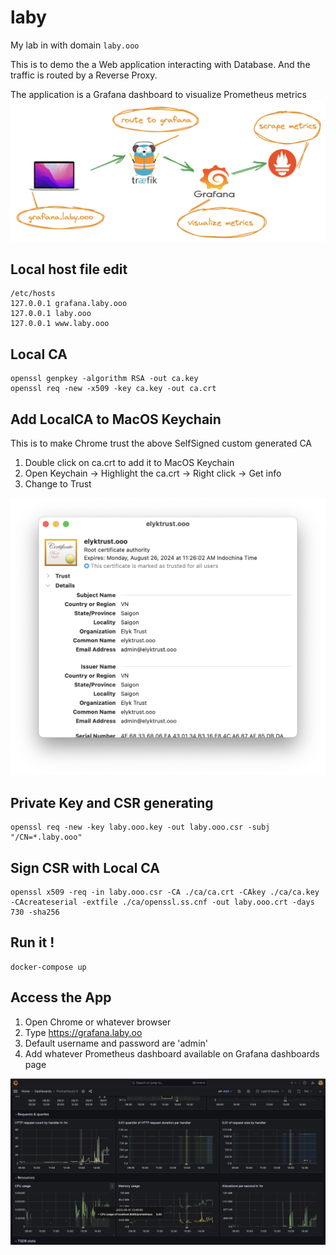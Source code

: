 # laby
My lab in with domain `laby.ooo`

This is to demo the a Web application interacting with Database. And the traffic is routed by a Reverse Proxy.

The application is a Grafana dashboard to visualize Prometheus metrics
![Alt text](image.png)

## Local host file edit
```
/etc/hosts
127.0.0.1 grafana.laby.ooo
127.0.0.1 laby.ooo
127.0.0.1 www.laby.ooo
```

## Local CA
```
openssl genpkey -algorithm RSA -out ca.key
openssl req -new -x509 -key ca.key -out ca.crt
```

## Add LocalCA to MacOS Keychain
This is to make Chrome trust the above SelfSigned custom generated CA

1. Double click on ca.crt to add it to MacOS Keychain
2. Open Keychain -> Highlight the ca.crt -> Right click -> Get info
3. Change to Trust

![Alt text](image-1.png)

## Private Key and CSR generating
```
openssl req -new -key laby.ooo.key -out laby.ooo.csr -subj "/CN=*.laby.ooo"
```

## Sign CSR with Local CA
```
openssl x509 -req -in laby.ooo.csr -CA ./ca/ca.crt -CAkey ./ca/ca.key -CAcreateserial -extfile ./ca/openssl.ss.cnf -out laby.ooo.crt -days 730 -sha256
```

## Run it !
```
docker-compose up
```

## Access the App
1. Open Chrome or whatever browser
2. Type https://grafana.laby.oo
3. Default username and password are 'admin'
4. Add whatever Prometheus dashboard available on Grafana dashboards page

![Alt text](image-2.png)
